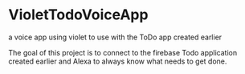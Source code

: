 # VioletTodoVoiceApp
a voice app using violet to use with the ToDo app created earlier

The goal of this project is to connect to the firebase Todo application created earlier and Alexa
to always know what needs to get done.
